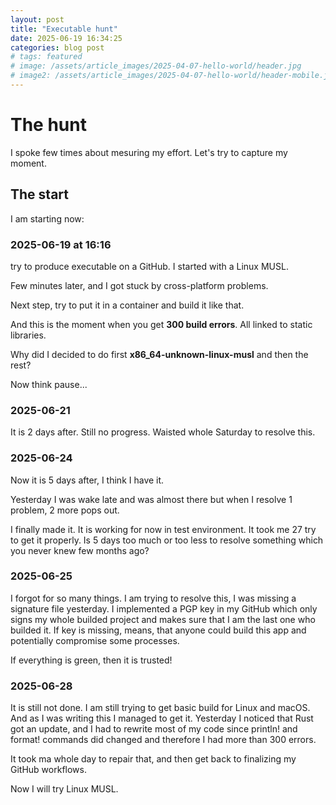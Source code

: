 ```yaml
---
layout: post
title: "Executable hunt"
date: 2025-06-19 16:34:25
categories: blog post
# tags: featured
# image: /assets/article_images/2025-04-07-hello-world/header.jpg
# image2: /assets/article_images/2025-04-07-hello-world/header-mobile.jpg
---
```


# The hunt

I spoke few times about mesuring my effort. Let's try to capture my moment.

## The start

I am starting now:

### 2025-06-19 at 16:16

try to produce executable on a GitHub. I started with a Linux MUSL.

Few minutes later, and I got stuck by cross-platform problems. 

Next step, try to put it in a container and build it like that.

And this is the moment when you get **300 build errors**. All linked to static libraries.

Why did I decided to do first **x86_64-unknown-linux-musl** and then the rest?

Now think pause...

### 2025-06-21

It is 2 days after. Still no progress. Waisted whole Saturday to resolve this.

### 2025-06-24

Now it is 5 days after, I think I have it. 

Yesterday I was wake late and was almost there but when I resolve 1 problem, 2 more pops out.

I finally made it. It is working for now in test environment. It took me 27 try to get it properly. 
Is 5 days too much or too less to resolve something which you never knew few months ago?

### 2025-06-25

I forgot for so many things. I am trying to resolve this, I was missing a signature file yesterday.
I implemented a PGP key in my GitHub which only signs my whole builded project and makes sure that I am the last one who builded it.
If key is missing, means, that anyone could build this app and potentially compromise some processes.

If everything is green, then it is trusted!

### 2025-06-28

It is still not done. I am still trying to get basic build for Linux and macOS. And as I was writing this I managed to get it.
Yesterday I noticed that Rust got an update, and I had to rewrite most of my code since println! and format! commands did changed and therefore I had more than 300 errors.

It took ma whole day to repair that, and then get back to finalizing my GitHub workflows.

Now I will try Linux MUSL.